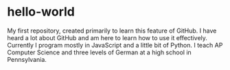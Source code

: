 # hello-world
My first repository, created primarily to learn this feature of GitHub. 
I have heard a lot about GitHub and am here to learn how to use it effectively. Currently I program mostly in JavaScript and a little bit of Python.
I teach AP Computer Science and three levels of German at a high school in Pennsylvania.
